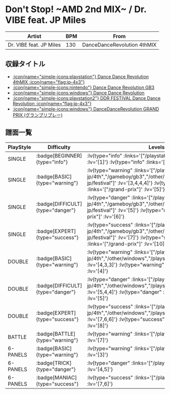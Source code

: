 # Don't Stop! \~AMD 2nd MIX\~ / Dr. VIBE feat. JP Miles

|Artist|BPM|From|
|------|---|----|
|Dr. VIBE feat. JP Miles|130|DanceDanceRevolution 4thMIX|

## 収録タイトル

- [ :icon{name="simple-icons:playstation"} Dance Dance Revolution 4thMIX :icon{name="flag:jp-4x3"} ](/playstation-jp/4th)
- [ :icon{name="simple-icons:nintendo"} Dance Dance Revolution GB3](/gameboy/gb3)
- [ :icon{name="simple-icons:windows"} Dance Dance Revolution](/other/windows)
- [ :icon{name="simple-icons:playstation2"} DDR FESTIVAL Dance Dance Revolution :icon{name="flag:jp-4x3"} ](/playstation2-jp/festival)
- [ :icon{name="simple-icons:windows"} DanceDanceRevolution GRAND PRIX (グランプリプレー)](/grand-prix)

## 譜面一覧

|PlayStyle|Difficulty|Levels|Notes|Movie|
|---------|----------|------|-----|-----|
|SINGLE| :badge[BEGINNER]{type="info"} | :lv{type="info" :links='["/playstation2-jp/festival"]' :lv='[1]'}  :lv{type="info" :links='["/grand-prix"]' :lv='[3]'} |92/0||
|SINGLE| :badge[BASIC]{type="warning"} | :lv{type="warning" :links='["/playstation-jp/4th","/gameboy/gb3","/other/windows","/playstation2-jp/festival"]' :lv='[3,4,4,4]'}  :lv{type="warning" :links='["/grand-prix"]' :lv='[5]'} |156/0||
|SINGLE| :badge[DIFFICULT]{type="danger"} | :lv{type="danger" :links='["/playstation-jp/4th","/gameboy/gb3","/other/windows","/playstation2-jp/festival"]' :lv='[5]'}  :lv{type="danger" :links='["/grand-prix"]' :lv='[6]'} |189/0||
|SINGLE| :badge[EXPERT]{type="success"} | :lv{type="success" :links='["/playstation-jp/4th","/gameboy/gb3","/other/windows","/playstation2-jp/festival"]' :lv='[7]'}  :lv{type="success" :links='["/grand-prix"]' :lv='[10]'} |214/0||
|DOUBLE| :badge[BASIC]{type="warning"} | :lv{type="warning" :links='["/playstation-jp/4th","/other/windows","/playstation2-jp/festival"]' :lv='[4,3,3]'}  :lv{type="warning" :links='["/grand-prix"]' :lv='[4]'} |113/0||
|DOUBLE| :badge[DIFFICULT]{type="danger"} | :lv{type="danger" :links='["/playstation-jp/4th","/other/windows","/playstation2-jp/festival"]' :lv='[5,4,4]'}  :lv{type="danger" :links='["/grand-prix"]' :lv='[5]'} |174/0||
|DOUBLE| :badge[EXPERT]{type="success"} | :lv{type="success" :links='["/playstation-jp/4th","/other/windows","/playstation2-jp/festival"]' :lv='[7,6,6]'}  :lv{type="success" :links='["/grand-prix"]' :lv='[8]'} |221/0||
|BATTLE| :badge[BATTLE]{type="warning"} | :lv{type="warning" :links='["/playstation-jp/4th"]' :lv='[7]'} |||
|6-PANELS| :badge[BASIC]{type="warning"} | :lv{type="warning" :links='["/playstation-jp/4th"]' :lv='[3]'} |113/0||
|6-PANELS| :badge[TRICK]{type="danger"} | :lv{type="danger" :links='["/playstation-jp/4th"]' :lv='[4,5]'} |174/0||
|6-PANELS| :badge[MANIAC]{type="success"} | :lv{type="success" :links='["/playstation-jp/4th"]' :lv='[7,6]'} |221/0||

